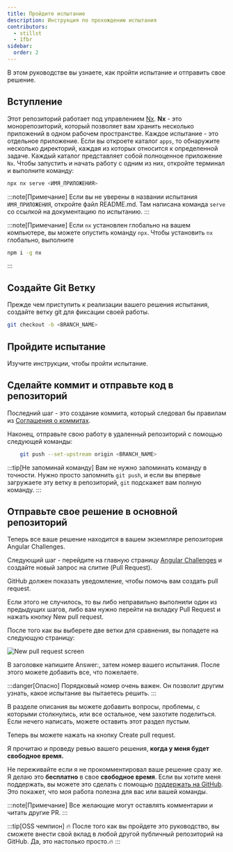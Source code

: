 ```yaml
---
title: Пройдите испытание
description: Инструкция по прохождению испытания
contributors:
  - stillst
  - 1fbr
sidebar:
  order: 2
---
```


В этом руководстве вы узнаете, как пройти испытание и отправить свое решение.

## Вступление

Этот репозиторий работает под управлением [Nx](https://nx.dev/getting-started/intro). <b>Nx</b> - это монорепозиторий, который позволяет вам хранить несколько приложений в одном рабочем пространстве.
Каждое испытание - это отдельное приложение. Если вы откроете каталог `apps`, то обнаружите несколько директорий, каждая из которых относится к определенной задаче. Каждый каталог представляет собой полноценное приложение `Nx`. Чтобы запустить и начать работу с одним из них, откройте терминал и выполните команду:

```bash
npx nx serve <ИМЯ_ПРИЛОЖЕНИЯ>
```

:::note[Примечание]
Если вы не уверены в названии испытания `ИМЯ_ПРИЛОЖЕНИЯ`, откройте файл README.md. Там написана команда `serve` со ссылкой на документацию по испытанию.
:::

:::note[Примечание]
Если `nx` установлен глобально на вашем компьютере, вы можете опустить команду `npx`.
Чтобы установить `nx` глобально, выполните

```bash
npm i -g nx
```

:::

## Создайте Git Ветку

Прежде чем приступить к реализации вашего решения испытания, создайте ветку git для фиксации своей работы.

```bash
git checkout -b <BRANCH_NAME>
```

## Пройдите испытание

Изучите инструкции, чтобы пройти испытание.

## Сделайте коммит и отправьте код в репозиторий

Последний шаг - это создание коммита, который следовал бы правилам из [Соглашения о коммитах](https://www.conventionalcommits.org/ru/v1.0.0/).

Наконец, отправьте свою работу в удаленный репозиторий с помощью следующей команды:

```bash
    git push --set-upstream origin <BRANCH_NAME>
```

:::tip[Не запоминай команду]
Вам не нужно запоминать команду в точности. Нужно просто запомнить `git push`, и если вы впервые загружаете эту ветку в репозиторий, `git` подскажет вам полную команду.
:::

## Отправьте свое решение в основной репозиторий

Теперь все ваше решение находится в вашем экземпляре репозитория Angular Challenges.

Следующий шаг - перейдите на главную страницу [Angular Challenges](https://github.com/tomalaforge/angular-challenges) и создайте новый запрос на слитие (Pull Request).

GitHub должен показать уведомление, чтобы помочь вам создать pull request.

Если этого не случилось, то вы либо неправильно выполнили один из предыдущих шагов, либо вам нужно перейти на вкладку Pull Request и нажать кнопку <span class="github-success-btn">New pull request.</span>

После того как вы выберете две ветки для сравнения, вы попадете на следующую страницу:

![New pull request screen](../../../../assets/new-pull-request.png)

В заголовке напишите Answer:, затем номер вашего испытания. После этого можете добавить все, что пожелаете.

:::danger[Опасно]
Порядковый номер очень важен. Он позволит другим узнать, какое испытание вы пытаетесь решить.
:::

В разделе описания вы можете добавить вопросы, проблемы, с которыми столкнулись, или все остальное, чем захотите поделиться. Если нечего написать, можете оставить этот раздел пустым.

Теперь вы можете нажать на кнопку <span class="github-success-btn">Create pull request</span>.

Я прочитаю и проведу ревью вашего решения, <b>когда у меня будет свободное время.</b>

<p class="important-block">Не переживайте если я не прокомментировал ваше решение сразу же. Я делаю это <b>бесплатно</b> в свое <b>свободное время</b>. Если вы хотите меня поддержать, вы можете это сделать с помощью <a href="https://github.com/sponsors/tomalaforge">поддержать на GitHub</a>. Это покажет, что моя работа полезна для вас или вашей команды.</p>

:::note[Примечание]
Все желающие могут оставлять комментарии и читать другие PR.
:::

:::tip[OSS чемпион]
🔥 После того как вы пройдете это руководство, вы сможете внести свой вклад в любой другой публичный репозиторий на GitHub. Да, это настолько просто.🔥
:::
